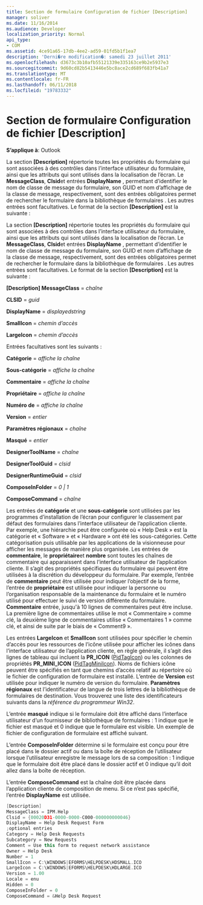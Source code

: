 ```yaml
---
title: Section de formulaire Configuration de fichier [Description]
manager: soliver
ms.date: 11/16/2014
ms.audience: Developer
localization_priority: Normal
api_type:
- COM
ms.assetid: 4ce91a65-17db-4ee2-ad59-01fd5b1f1ea7
description: 'Derni�re modification�: samedi 23 juillet 2011'
ms.openlocfilehash: d3673c3b10afb55121339e335163ce9b2e5937e3
ms.sourcegitcommit: 9d60cd82b5413446e5bc8ace2cd689f683fb41a7
ms.translationtype: MT
ms.contentlocale: fr-FR
ms.lasthandoff: 06/11/2018
ms.locfileid: "19783332"
---
```

# <a name="form-configuration-file-description-section"></a>Section de formulaire Configuration de fichier [Description]
 
**S’applique à**: Outlook 
  
La section **[Description]** répertorie toutes les propriétés du formulaire qui sont associées à des contrôles dans l’interface utilisateur du formulaire, ainsi que les attributs qui sont utilisés dans la localisation de l’écran. Le **MessageClass**, **Clsid**et entrées **DisplayName** , permettant d’identifier le nom de classe de message du formulaire, son GUID et nom d’affichage de la classe de message, respectivement, sont des entrées obligatoires permet de rechercher le formulaire dans la bibliothèque de formulaires . Les autres entrées sont facultatives. Le format de la section **[Description]** est la suivante : 
  
La section **[Description]** répertorie toutes les propriétés du formulaire qui sont associées à des contrôles dans l’interface utilisateur du formulaire, ainsi que les attributs qui sont utilisés dans la localisation de l’écran. Le **MessageClass**, **Clsid**et entrées **DisplayName** , permettant d’identifier le nom de classe de message du formulaire, son GUID et nom d’affichage de la classe de message, respectivement, sont des entrées obligatoires permet de rechercher le formulaire dans la bibliothèque de formulaires . Les autres entrées sont facultatives. Le format de la section **[Description]** est la suivante : 
  
 **[Description] MessageClass** =  _chaîne_
  
 **CLSID** =  _guid_
  
 **DisplayName** =  _displayedstring_
  
 **SmallIcon** =  _chemin d’accès_
  
 **LargeIcon** =  _chemin d’accès_
  
Entrées facultatives sont les suivants :
  
 **Catégorie** =  _affiche la chaîne_
  
 **Sous-catégorie** =  _affiche la chaîne_
  
 **Commentaire** =  _affiche la chaîne_
  
 **Propriétaire** =  _affiche la chaîne_
  
 **Numéro de** =  _affiche la chaîne_
  
 **Version** =  _entier_
  
 **Paramètres régionaux** =  _chaîne_
  
 **Masqué** =  _entier_
  
 **DesignerToolName** =  _chaîne_
  
 **DesignerToolGuid** =  _clsid_
  
 **DesignerRuntimeGuid** =  _clsid_
  
 **ComposeInFolder** =  _0 | 1_
  
 **ComposeCommand** =  _chaîne_
  
Les entrées de **catégorie** et une **sous-catégorie** sont utilisées par les programmes d’installation de l’écran pour configurer le classement par défaut des formulaires dans l’interface utilisateur de l’application cliente. Par exemple, une hiérarchie peut être configurée où « Help Desk » est la catégorie et « Software » et « Hardware » ont été les sous-catégories. Cette catégorisation puis utilisable par les applications de la visionneuse pour afficher les messages de manière plus organisée. Les entrées de **commentaire**, le **propriétaire**et **nombre** sont toutes les chaînes de commentaire qui apparaissent dans l’interface utilisateur de l’application cliente. Il s’agit des propriétés spécifiques du formulaire qui peuvent être utilisées à la discrétion du développeur du formulaire. Par exemple, l’entrée de **commentaire** peut être utilisée pour indiquer l’objectif de la forme, l’entrée de **propriétaire** est utilisée pour indiquer la personne ou l’organisation responsable de la maintenance du formulaire et le numéro utilisé pour effectuer le suivi de version différente du formulaire. **Commentaire** entrée, jusqu'à 10 lignes de commentaires peut être incluse. La première ligne de commentaires utilise le mot « Commentaire » comme clé, la deuxième ligne de commentaires utilise « Commentaires 1 » comme clé, et ainsi de suite par le biais de « Comment9 ». 
  
Les entrées **LargeIcon** et **SmallIcon** sont utilisées pour spécifier le chemin d’accès pour les ressources de l’icône utilisée pour afficher les icônes dans l’interface utilisateur de l’application cliente, en règle générale, il s’agit des lignes de tableau qui incluent la **PR_ICON** ([PidTagIcon](pidtagicon-canonical-property.md)) ou les colonnes de propriétés **PR_MINI_ICON** ([PidTagMiniIcon](pidtagminiicon-canonical-property.md)). Noms de fichiers icône peuvent être spécifiés en tant que chemins d’accès relatif au répertoire où le fichier de configuration de formulaire est installé. L’entrée de **Version** est utilisée pour indiquer le numéro de version du formulaire. **Paramètres régionaux** est l’identificateur de langue de trois lettres de la bibliothèque de formulaires de destination. Vous trouverez une liste des identificateurs suivants dans la _référence du programmeur Win32_.
  
L’entrée **masqué** indique si le formulaire doit être affiché dans l’interface utilisateur d’un fournisseur de bibliothèque de formulaires : 1 indique que le fichier est masqué et 0 indique que le formulaire est visible. Un exemple de fichier de configuration de formulaire est affiché suivant. 
  
L’entrée **ComposeInFolder** détermine si le formulaire est conçu pour être placé dans le dossier actif ou dans la boîte de réception de l’utilisateur lorsque l’utilisateur enregistre le message lors de sa composition : 1 indique que le formulaire doit être placé dans le dossier actif et 0 indique qu’il doit allez dans la boîte de réception. 
  
L’entrée **ComposeCommand** est la chaîne doit être placée dans l’application cliente de composition de menu. Si ce n’est pas spécifié, l’entrée **DisplayName** est utilisée. 
  
```cpp
[Description]
MessageClass = IPM.Help
Clsid = {00020D31-0000-0000-C000-000000000046}
DisplayName = Help Desk Request Form
;optional entries
Category = Help Desk Requests
Subcategory = New Requests
Comment = Use this form to request network assistance
Owner = Help Desk
Number = 1
SmallIcon = C:\WINDOWS|EFORMS\HELPDESK\HDSMALL.ICO
LargeIcon = C:\WINDOWS|EFORMS\HELPDESK\HDLARGE.ICO
Version = 1.00
Locale = enu
Hidden = 0
ComposeInFolder = 0
ComposeCommand = &Help Desk Request
 
```


